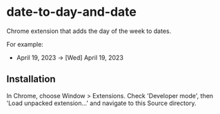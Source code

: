 # date-to-day-and-date

Chrome extension that adds the day of the week to dates.

For example:

- April 19, 2023 -> [Wed] April 19, 2023

## Installation

In Chrome, choose Window > Extensions. Check 'Developer mode', then 'Load unpacked
extension...' and navigate to this Source directory.
